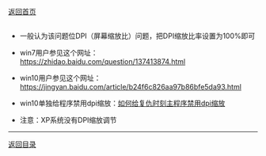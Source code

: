 [返回首页](/index.md)


## 
- 一般认为该问题位DPI（屏幕缩放比）问题，把DPI缩放比率设置为100%即可

- win7用户参见这个网址：https://zhidao.baidu.com/question/137413874.html

- win10用户参见这个网址：https://jingyan.baidu.com/article/b24f6c826aa97b86bfe5da93.html

- win10单独给程序禁用dpi缩放：[如何给复仇时刻主程序禁用dpi缩放](/QuestionNAnswer/游戏画面偏移或显示不完整(游戏全屏不能铺满屏幕以及画面有黑边).md#给复仇时刻主程序禁用dpi缩放)

- 注意：XP系统没有DPI缩放调节







***
[返回目录](/QuestionNAnswer/index.md)
